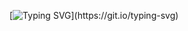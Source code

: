 [![Typing SVG](https://readme-typing-svg.herokuapp.com?color=%FFff5e2f&lines=Приветик!+Я+Анастасия,+Recruiter+ФОДЖИН__)](https://git.io/typing-svg)
